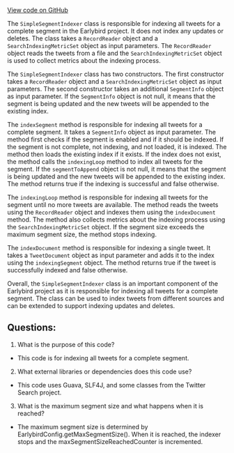 [View code on GitHub](https://github.com/misbahsy/the-algorithm/src/java/com/twitter/search/earlybird/partition/SimpleSegmentIndexer.java)

The `SimpleSegmentIndexer` class is responsible for indexing all tweets for a complete segment in the Earlybird project. It does not index any updates or deletes. The class takes a `RecordReader` object and a `SearchIndexingMetricSet` object as input parameters. The `RecordReader` object reads the tweets from a file and the `SearchIndexingMetricSet` object is used to collect metrics about the indexing process. 

The `SimpleSegmentIndexer` class has two constructors. The first constructor takes a `RecordReader` object and a `SearchIndexingMetricSet` object as input parameters. The second constructor takes an additional `SegmentInfo` object as input parameter. If the `SegmentInfo` object is not null, it means that the segment is being updated and the new tweets will be appended to the existing index.

The `indexSegment` method is responsible for indexing all tweets for a complete segment. It takes a `SegmentInfo` object as input parameter. The method first checks if the segment is enabled and if it should be indexed. If the segment is not complete, not indexing, and not loaded, it is indexed. The method then loads the existing index if it exists. If the index does not exist, the method calls the `indexingLoop` method to index all tweets for the segment. If the `segmentToAppend` object is not null, it means that the segment is being updated and the new tweets will be appended to the existing index. The method returns true if the indexing is successful and false otherwise.

The `indexingLoop` method is responsible for indexing all tweets for the segment until no more tweets are available. The method reads the tweets using the `RecordReader` object and indexes them using the `indexDocument` method. The method also collects metrics about the indexing process using the `SearchIndexingMetricSet` object. If the segment size exceeds the maximum segment size, the method stops indexing. 

The `indexDocument` method is responsible for indexing a single tweet. It takes a `TweetDocument` object as input parameter and adds it to the index using the `indexingSegment` object. The method returns true if the tweet is successfully indexed and false otherwise.

Overall, the `SimpleSegmentIndexer` class is an important component of the Earlybird project as it is responsible for indexing all tweets for a complete segment. The class can be used to index tweets from different sources and can be extended to support indexing updates and deletes.
## Questions: 
 1. What is the purpose of this code?
- This code is for indexing all tweets for a complete segment.

2. What external libraries or dependencies does this code use?
- This code uses Guava, SLF4J, and some classes from the Twitter Search project.

3. What is the maximum segment size and what happens when it is reached?
- The maximum segment size is determined by EarlybirdConfig.getMaxSegmentSize(). When it is reached, the indexer stops and the maxSegmentSizeReachedCounter is incremented.